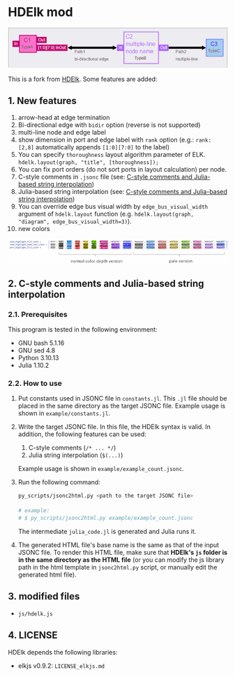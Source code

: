 # HDElk mod

![banner](images/banner_2.png)

This is a fork from [HDElk](https://github.com/davidthings/hdelk).
Some features are added:

## 1. New features

1. arrow-head at edge termination
2. Bi-directional edge with `bidir` option (reverse is not supported)
3. multi-line node and edge label
4. show dimension in port and edge label with `rank` option (e.g.: `rank: [2,8]` automatically appends `[1:0][7:0]` to the label)
5. You can specify `thoroughness` layout algorithm parameter of ELK. `hdelk.layout(graph, "title", [thoroughness]);`
6. You can fix port orders (do not sort ports in layout calculation) per node.
7. C-style comments in `.jsonc` file (see: [C-style comments and Julia-based string interpolation](#2-c-style-comments-and-julia-based-string-interpolation))
8. Julia-based string interpolation (see: [C-style comments and Julia-based string interpolation](#2-c-style-comments-and-julia-based-string-interpolation))
9. You can override edge bus visual width by `edge_bus_visual_width` argument of `hdelk.layout` function (e.g. `hdelk.layout(graph, "diagram", edge_bus_visual_width=3)`).
10. new colors

![new colors](images/new_colors.png)

## 2. C-style comments and Julia-based string interpolation

### 2.1. Prerequisites

This program is tested in the following environment:

- GNU bash 5.1.16
- GNU sed 4.8
- Python 3.10.13
- Julia 1.10.2

### 2.2. How to use

1. Put constants used in JSONC file in `constants.jl`. This `.jl` file should be placed in the same directory as the target JSONC file.
   Example usage is shown in `example/constants.jl`.
2. Write the target JSONC file.
In this file, the HDElk syntax is valid.
In addition, the following features can be used:

    1. C-style comments (`/* ... */`)
    2. Julia string interpolation (`$(...)`)

   Example usage is shown in `example/example_count.jsonc`.
3. Run the following command:

    ```bash
    py_scripts/jsonc2html.py <path to the target JSONC file>

    # example:
    # $ py_scripts/jsonc2html.py example/example_count.jsonc
    ```

    The intermediate `julia_code.jl` is generated and Julia runs it.

4. The generated HTML file's base name is the same as that of the input JSONC file.
To render this HTML file, make sure that **HDElk's `js` folder is in the same directory as the HTML file** (or you can modify the js library path in the html template in `jsonc2html.py` script, or manually edit the generated html file).

## 3. modified files

- `js/hdelk.js`

## 4. LICENSE

HDElk depends the following libraries:

- elkjs v0.9.2: `LICENSE_elkjs.md`
